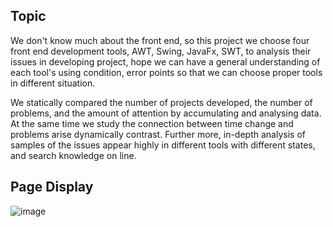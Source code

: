 ## Topic

We don't know much about the front end, so this project we choose four front end development tools, AWT, Swing, JavaFx, SWT, to analysis their issues in developing project, hope we can have a general understanding of each tool's using condition, error points so that we can choose proper tools in different situation.

We statically compared the number of projects developed, the number of problems, and the amount of attention by accumulating and analysing data. At the same time we study the connection between  time change and problems arise dynamically contrast. Further more, in-depth analysis of samples of the issues appear highly in different tools with different states,  and search knowledge on line.
## Page Display
![image](https://github.com/ZSYanng/CS209project/assets/94826107/4a5c17b3-66a3-43b7-9696-09fc5a1b500d)



​	
